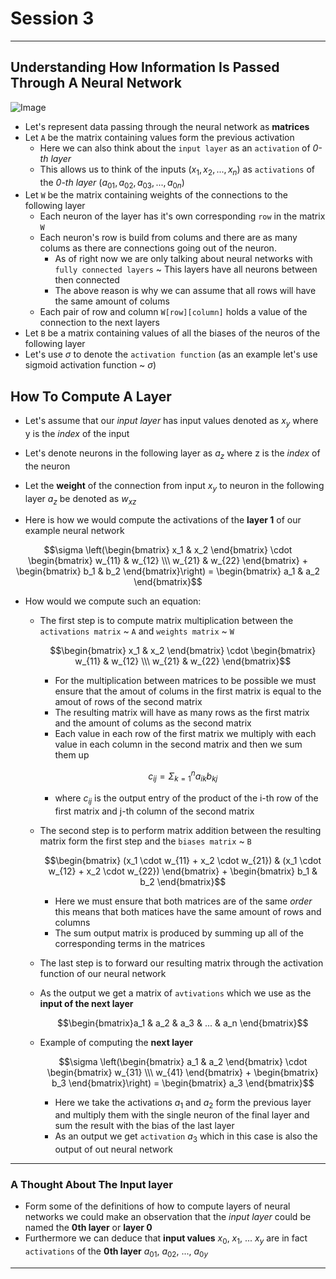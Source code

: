 
# Session 3

--- 

## Understanding How Information Is Passed Through A Neural Network

![Image](./how_neural_networks_work.png)

* Let's represent data passing through the neural network as **matrices**
 * Let `A` be the matrix containing values form the previous activation
    * Here we can also think about the `input layer` as an `activation` of *0-th layer* 
    * This allows us to think of the inputs ($x_1, x_2, ..., x_n$) as `activations` of the *0-th layer* ($a_{01}, a_{02}, a_{03}, ..., a_{0n}$) 
 * Let `W` be the matrix containing weights of the connections to the following layer 
    * Each neuron of the layer has it's own corresponding `row` in the matrix `W`
    * Each neuron's row is build from colums and there are as many colums as there are connections going out of the neuron.
        * As of right now we are only talking about neural networks with `fully connected layers` ~ This layers have all neurons between then connected
        * The above reason is why we can assume that all rows will have the same amount of colums
    * Each pair of row and column `W[row][column]` holds a value of the connection to the next layers
* Let `B` be a matrix containing values of all the biases of the neuros of the following layer 
* Let's use $\sigma$ to denote the `activation function` (as an example let's use sigmoid activation function ~ $\sigma$)

## How To Compute A Layer

* Let's assume that our *input layer* has input values denoted as $x_y$ where y is the *index* of the input 
* Let's denote neurons in the following layer as $a_z$ where z is the *index* of the neuron 
* Let the **weight** of the connection from input $x_y$ to neuron in the following layer $a_z$ be denoted as $w_{xz}$  

* Here is how we would compute the activations of the **layer 1** of our example neural network

$$\sigma \left(\begin{bmatrix} x_1 & x_2 \end{bmatrix} \cdot \begin{bmatrix} w_{11} & w_{12} \\\ w_{21} & w_{22} \end{bmatrix} + \begin{bmatrix} b_1 & b_2 \end{bmatrix}\right) = \begin{bmatrix} a_1 & a_2 \end{bmatrix}$$

* How would we compute such an equation:
    * The first step is to compute matrix multiplication between the `activations matrix` ~ `A` and `weights matrix` ~ `W`

        $$\begin{bmatrix} x_1 & x_2 \end{bmatrix} \cdot \begin{bmatrix} w_{11} & w_{12} \\\ w_{21} & w_{22} \end{bmatrix}$$

        * For the multiplication between matrices to be possible we must ensure that the amout of colums in the first matrix is equal to the amout of rows of the second matrix
        * The resulting matrix will have as many rows as the first matrix and the amount of colums as the second matrix
        * Each value in each row of the first matrix we multiply with each value in each column in the second matrix and then we sum them up

        $$c_{ij} = \Sigma^{n}_{k=1}a_{ik}b_{kj}$$

        * where $c_{ij}$ is the output entry of the product of the i-th row of the first matrix and j-th column of the second matrix
    * The second step is to perform matrix addition between the resulting matrix form the first step and the `biases matrix` ~ `B`

        $$\begin{bmatrix} (x_1 \cdot w_{11} + x_2 \cdot w_{21}) & (x_1 \cdot w_{12} + x_2 \cdot w_{22}) \end{bmatrix} + \begin{bmatrix} b_1 & b_2 \end{bmatrix}$$

        * Here we must ensure that both matrices are of the same *order* this means that both matices have the same amount of rows and columns
        * The sum output matrix is produced by summing up all of the corresponding terms in the matrices
    * The last step is to forward our resulting matrix through the activation function of our neural network
    * As the output we get a matrix of `avtivations` which we use as the **input of the next layer**

        $$\begin{bmatrix}a_1 & a_2 & a_3 & ... & a_n \end{bmatrix}$$

    * Example of computing the **next layer**

       $$\sigma \left(\begin{bmatrix} a_1 & a_2 \end{bmatrix} \cdot \begin{bmatrix} w_{31} \\\ w_{41} \end{bmatrix} + \begin{bmatrix} b_3 \end{bmatrix}\right) = \begin{bmatrix} a_3 \end{bmatrix}$$

       * Here we take the activations $a_1$ and $a_2$ form the previous layer and multiply them with the single neuron of the final layer and sum the result with the bias of the last layer 
       * As an output we get `activation` $a_3$ which in this case is also the output of out neural network
---

### A Thought About The Input layer
* Form some of the definitions of how to compute layers of neural networks we could make an observation that the *input layer* could be named the **0th layer** or **layer 0** 
* Furthermore we can deduce that **input values** $x_0$, $x_1$, ... $x_y$ are in fact `activations` of the **0th layer** $a_{01}$, $a_{02}$, ..., $a_{0y}$
---
